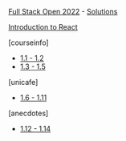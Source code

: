 [Full Stack Open 2022](https://fullstackopen.com/en/) - [Solutions](https://github.com/z1skgr/FullOpenStack2022/tree/main/Part%201)

[Introduction to React](https://fullstackopen.com/en/part1)

[courseinfo]
* [1.1 - 1.2](https://fullstackopen.com/en/part1/introduction_to_react#exercises-1-1-1-2)
* [1.3 - 1.5](https://fullstackopen.com/en/part1/java_script#exercises-1-3-1-5)

[unicafe]
* [1.6 - 1.11](https://fullstackopen.com/en/part1/a_more_complex_state_debugging_react_apps#exercises-1-6-1-14)

[anecdotes]
* [1.12 - 1.14](https://fullstackopen.com/en/part1/a_more_complex_state_debugging_react_apps#exercises-1-6-1-14)